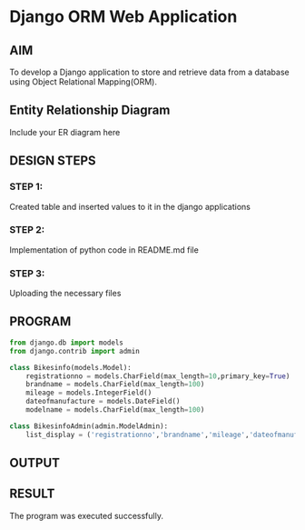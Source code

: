 # Django ORM Web Application

## AIM
To develop a Django application to store and retrieve data from a database using Object Relational Mapping(ORM).

## Entity Relationship Diagram

Include your ER diagram here

## DESIGN STEPS

### STEP 1:

Created table and inserted values to it in the django applications
### STEP 2:
Implementation of python code in README.md file

### STEP 3:

Uploading the necessary files

## PROGRAM
```python
from django.db import models
from django.contrib import admin

class Bikesinfo(models.Model):
    registrationno = models.CharField(max_length=10,primary_key=True)
    brandname = models.CharField(max_length=100)
    mileage = models.IntegerField()
    dateofmanufacture = models.DateField()
    modelname = models.CharField(max_length=100)

class BikesinfoAdmin(admin.ModelAdmin):
    list_display = ('registrationno','brandname','mileage','dateofmanufacture','modelname')

```


## OUTPUT




## RESULT 
The program was executed successfully.

